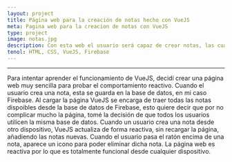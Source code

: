 ```yaml
---
layout: project
title: Página web para la creación de notas hecho con VueJS  
meta: Pagina web para la creacion de notas con VueJS
type: project
image: notas.jpg
description: Con esta web el usuario será capaz de crear notas, las cuales se guardan y se muestran de forma reactiva con la ayuda de VueJS
tenol: HTML, CSS, VueJS, Firebase
---
```


***

Para intentar aprender el funcionamiento de VueJS, decidí crear una página web muy sencilla para probar el comportamiento reactivo. Cuando el usuario crea una nota,
esta se guarda en la base de datos, en mi caso Firebase. Al cargar la página VueJS se encarga de traer todas las notas dispoibles desde la base de datos de Firebase,
esto quiere decir que por no complicar mucho la página, tomé la decisión de que todos los usuarios utilicen la misma base de datos. Cuando un usuario crea una nota desde 
otro dispositivo, VueJS actualiza de forma reactiva, sin recargar la página, añadiendo las notas nuevas. Cuando el usuario pasa el ratón encima de una nota, aparece un icono para
poder eliminar dicha nota. La página web es reactiva por lo que es totalmente funcional desde cualquier dispositivo.
